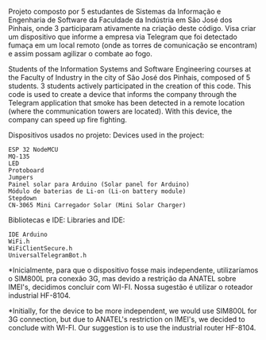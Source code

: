 Projeto composto por 5 estudantes de Sistemas da Informação e Engenharia de Software da Faculdade da Indústria em São José dos Pinhais, onde 3 participaram ativamente na criação deste código. Visa criar um dispositivo que informe a empresa via Telegram que foi detectado fumaça em um local remoto (onde as torres de comunicação se encontram) e assim possam agilizar o combate ao fogo.

Students of the Information Systems and Software Engineering courses at the Faculty of Industry in the city of São José dos Pinhais, composed of 5 students. 3 students actively participated in the creation of this code. This code is used to create a device that informs the company through the Telegram application that smoke has been detected in a remote location (where the communication towers are located). With this device, the company can speed up fire fighting.

Dispositivos usados no projeto: Devices used in the project:

    ESP 32 NodeMCU
    MQ-135
    LED
    Protoboard
    Jumpers
    Painel solar para Arduino (Solar panel for Arduino)
    Módulo de baterias de Li-on (Li-on battery module)
    Stepdown
    CN-3065 Mini Carregador Solar (Mini Solar Charger)

Bibliotecas e IDE: Libraries and IDE:

    IDE Arduino
    WiFi.h
    WiFiClientSecure.h
    UniversalTelegramBot.h

*Inicialmente, para que o dispositivo fosse mais independente, utilizaríamos o SIM800L pra conexão 3G, mas devido a restrição da ANATEL sobre IMEI's, decidimos concluir com WI-FI. Nossa sugestão é utilizar o roteador industrial HF-8104.

*Initially, for the device to be more independent, we would use SIM800L for 3G connection, but due to ANATEL's restriction on IMEI's, we decided to conclude with WI-FI. Our suggestion is to use the industrial router HF-8104.
